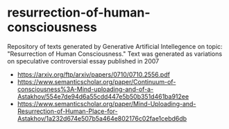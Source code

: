 # resurrection-of-human-consciousness
Repository of texts generated by Generative Artificial Intellegence on topic: "Resurrection of Human Consciousness."
Text was generated as variations on speculative controversial essay published in 2007 
- https://arxiv.org/ftp/arxiv/papers/0710/0710.2556.pdf
- https://www.semanticscholar.org/paper/Continuum-of-consciousness%3A-Mind-uploading-and-of-a-Astakhov/554e7de94d6a55cdd447e5b50b351d461ba912ee
- https://www.semanticscholar.org/paper/Mind-Uploading-and-Resurrection-of-Human-Place-for-Astakhov/1a232d674e507b5a464e802176c02fae1cebd6db

